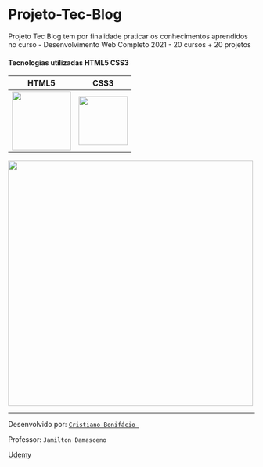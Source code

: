# Projeto-Tec-Blog

Projeto Tec Blog tem por finalidade praticar os conhecimentos aprendidos no curso - Desenvolvimento Web Completo 2021 - 20 cursos + 20 projetos  

#### Tecnologias utilizadas HTML5 CSS3



HTML5 | CSS3 | 
------|----- |
<img src="https://user-images.githubusercontent.com/77255300/105902508-8228ab00-5ffd-11eb-9af7-d2e0dd4f22ee.png" width=120> | <img src="https://user-images.githubusercontent.com/77255300/105901769-95874680-5ffc-11eb-84c0-8076abf1f72f.png" width=100> | 
<img src="https://user-images.githubusercontent.com/77255300/105891389-5b637800-5fef-11eb-994c-f43a659ce434.png" width=500>











---





Desenvolvido por: [```Cristiano Bonifácio ```](https://www.linkedin.com/in/prasempreweb/)     

Professor: ```Jamilton Damasceno ```   

[Udemy](https://www.udemy.com/)   



